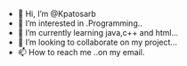 - 👋 Hi, I’m @Kpatosarb
- 👀 I’m interested in .Programming..
- 🌱 I’m currently learning java,c++ and html...
- 💞️ I’m looking to collaborate on my project...
- 📫 How to reach me ..on my email.

<!---
Kpatosarb/Kpatosarb is a ✨ special ✨ repository because its `README.md` (this file) appears on your GitHub profile.
You can click the Preview link to take a look at your changes.
--->
